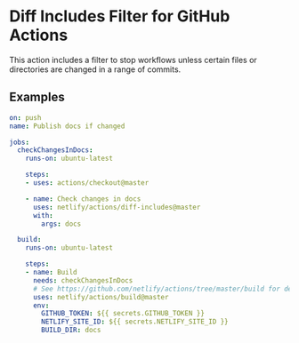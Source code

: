 # Diff Includes Filter for GitHub Actions

This action includes a filter to stop workflows unless certain files or directories are changed in a range of commits.

## Examples

```yml
on: push
name: Publish docs if changed

jobs:
  checkChangesInDocs:
    runs-on: ubuntu-latest

    steps:
    - uses: actions/checkout@master

    - name: Check changes in docs
      uses: netlify/actions/diff-includes@master
      with:
        args: docs

  build:
    runs-on: ubuntu-latest

    steps:
    - name: Build
      needs: checkChangesInDocs
      # See https://github.com/netlify/actions/tree/master/build for details
      uses: netlify/actions/build@master
      env:
        GITHUB_TOKEN: ${{ secrets.GITHUB_TOKEN }}
        NETLIFY_SITE_ID: ${{ secrets.NETLIFY_SITE_ID }}
        BUILD_DIR: docs
```